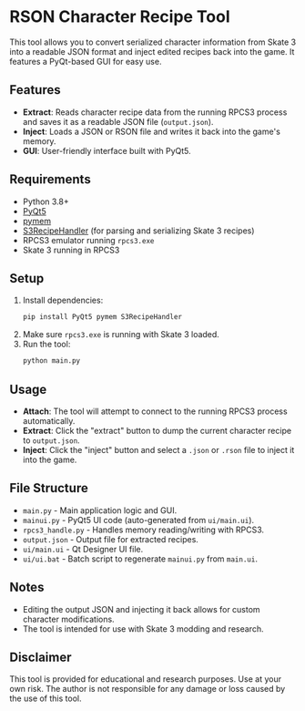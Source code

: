 # RSON Character Recipe Tool

This tool allows you to convert serialized character information from Skate 3 into a readable JSON format and inject edited recipes back into the game. It features a PyQt-based GUI for easy use.

## Features

- **Extract**: Reads character recipe data from the running RPCS3 process and saves it as a readable JSON file (`output.json`).
- **Inject**: Loads a JSON or RSON file and writes it back into the game's memory.
- **GUI**: User-friendly interface built with PyQt5.

## Requirements

- Python 3.8+
- [PyQt5](https://pypi.org/project/PyQt5/)
- [pymem](https://pypi.org/project/pymem/)
- [S3RecipeHandler](https://pypi.org/project/S3RecipeHandler/) (for parsing and serializing Skate 3 recipes)
- RPCS3 emulator running `rpcs3.exe`
- Skate 3 running in RPCS3

## Setup

1. Install dependencies:
    ```sh
    pip install PyQt5 pymem S3RecipeHandler
    ```
2. Make sure `rpcs3.exe` is running with Skate 3 loaded.
3. Run the tool:
    ```sh
    python main.py
    ```

## Usage

- **Attach**: The tool will attempt to connect to the running RPCS3 process automatically.
- **Extract**: Click the "extract" button to dump the current character recipe to `output.json`.
- **Inject**: Click the "inject" button and select a `.json` or `.rson` file to inject it into the game.

## File Structure

- `main.py` - Main application logic and GUI.
- `mainui.py` - PyQt5 UI code (auto-generated from `ui/main.ui`).
- `rpcs3_handle.py` - Handles memory reading/writing with RPCS3.
- `output.json` - Output file for extracted recipes.
- `ui/main.ui` - Qt Designer UI file.
- `ui/ui.bat` - Batch script to regenerate `mainui.py` from `main.ui`.

## Notes

- Editing the output JSON and injecting it back allows for custom character modifications.
- The tool is intended for use with Skate 3 modding and research.

## Disclaimer

This tool is provided for educational and research purposes. Use at your own risk. The author is not responsible for any damage or loss caused by the use of this tool.